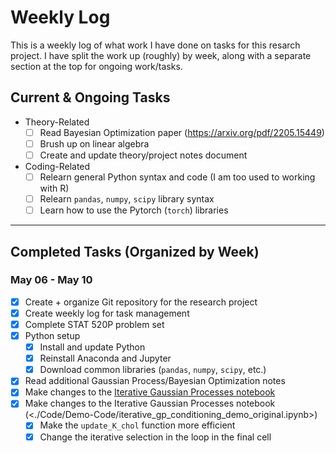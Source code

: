 # Weekly Log

This is a weekly log of what work I have done on tasks for this resarch project. I have split the work up (roughly) by week, along with a separate section at the top for ongoing work/tasks.

## Current & Ongoing Tasks

- Theory-Related
    * [ ] Read Bayesian Optimization paper (<https://arxiv.org/pdf/2205.15449>)
    * [ ] Brush up on linear algebra
    * [ ] Create and update theory/project notes document
- Coding-Related
    * [ ] Relearn general Python syntax and code (I am too used to working with R)
    * [ ] Relearn `pandas`, `numpy`, `scipy` library syntax
    * [ ] Learn how to use the Pytorch (`torch`) libraries

---

## Completed Tasks (Organized by Week)

### May 06 - May 10

- [x] Create + organize Git repository for the research project
- [x] Create weekly log for task management
- [x] Complete STAT 520P problem set
- [x] Python setup
    * [x] Install and update Python
    * [x] Reinstall Anaconda and Jupyter
    * [x] Download common libraries (`pandas`, `numpy`, `scipy`, etc.)
- [x] Read additional Gaussian Process/Bayesian Optimization notes
- [x] Make changes to the [Iterative Gaussian Processes notebook](./Code/Demo-Code/iterative_gp_conditioning_demo_original.ipynb)
- [x] Make changes to the Iterative Gaussian Processes notebook (<./Code/Demo-Code/iterative_gp_conditioning_demo_original.ipynb>)
    * [x] Make the `update_K_chol` function more efficient
    * [x] Change the iterative selection in the loop in the final cell

